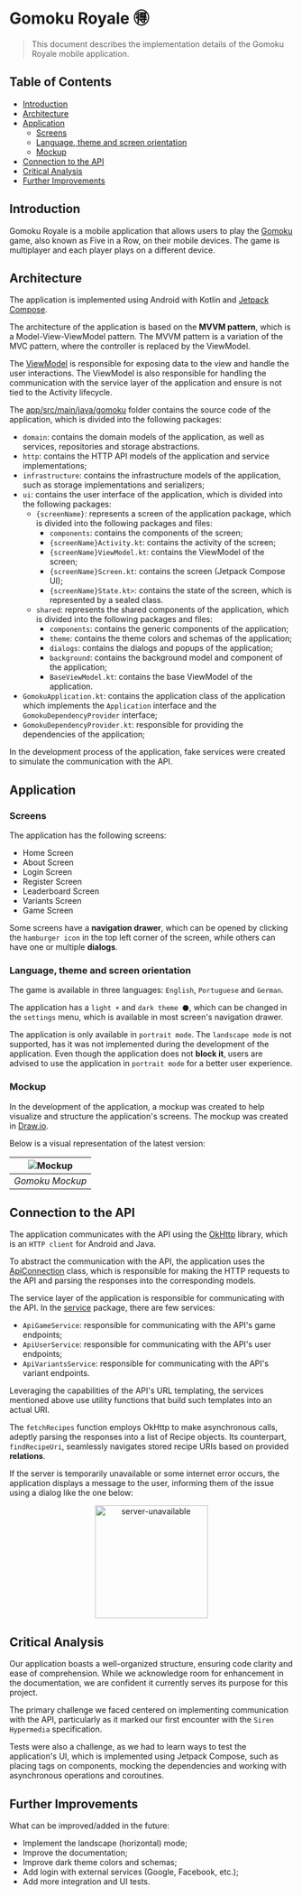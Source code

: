 # Gomoku Royale 🉐

> This document describes the implementation details of the Gomoku Royale mobile application.

## Table of Contents

- [Introduction](#introduction)
- [Architecture](#architecture)
- [Application](#application)
    - [Screens](#screens)
    - [Language, theme and screen orientation](#language-theme-and-screen-orientation)
    - [Mockup](#mockup)
- [Connection to the API](#connection-to-the-api)
- [Critical Analysis](#critical-analysis)
- [Further Improvements](#further-improvements)

## Introduction

Gomoku Royale is a mobile application that allows users to play
the [Gomoku](https://en.wikipedia.org/wiki/Gomoku) game, also known as
Five in a Row, on their mobile devices. The game is multiplayer and each player plays
on a different device.

## Architecture

The application is implemented using Android with Kotlin
and [Jetpack Compose](https://developer.android.com/jetpack/compose).

The architecture of the application is based on the **MVVM pattern**, which is a
Model-View-ViewModel pattern. The MVVM pattern is a variation of the MVC pattern, where the
controller is replaced by the ViewModel.

The [ViewModel](https://developer.android.com/topic/libraries/architecture/viewmodel) is responsible
for exposing data to the view and handle the user interactions. The ViewModel is also responsible
for handling the communication with the service layer of the application and ensure is not tied to
the Activity lifecycle.

The [app/src/main/java/gomoku](../app/src/main/java/gomoku) folder contains the source code of the
application, which is divided into the following packages:

- `domain`: contains the domain models of the application, as well as services, repositories and
  storage abstractions.
- `http`: contains the HTTP API models of the application and service implementations;
- `infrastructure`: contains the infrastructure models of the application, such as storage
  implementations and serializers;
- `ui`: contains the user interface of the application, which is divided into the following
  packages:
    - `{screenName}`: represents a screen of the application package, which is divided into the
      following packages and files:
        - `components`: contains the components of the screen;
        - `{screenName}Activity.kt`: contains the activity of the screen;
        - `{screenName}ViewModel.kt`: contains the ViewModel of the screen;
        - `{screenName}Screen.kt`: contains the screen (Jetpack Compose UI);
        - `{screenName}State.kt>`: contains the state of the screen, which is represented by a
          sealed class.
    - `shared`: represents the shared components of the application, which is divided into the
      following packages and files:
        - `components`: contains the generic components of the application;
        - `theme`: contains the theme colors and schemas of the application;
        - `dialogs`: contains the dialogs and popups of the application;
        - `background`: contains the background model and component of the application;
        - `BaseViewModel.kt`: contains the base ViewModel of the application.
- `GomokuApplication.kt`: contains the application class of the application which implements
  the `Application` interface and the `GomokuDependencyProvider` interface;
- `GomokuDependencyProvider.kt`: responsible for providing the dependencies of the application;

In the development process of the application, fake services were created to simulate the
communication with the API.

## Application

### Screens

The application has the following screens:

- Home Screen
- About Screen
- Login Screen
- Register Screen
- Leaderboard Screen
- Variants Screen
- Game Screen

Some screens have a **navigation drawer**, which can be opened by clicking the `hamburger icon` in
the
top left corner of the screen, while others can have one or multiple **dialogs**.

### Language, theme and screen orientation

The game is available in three languages: `English`, `Portuguese` and `German`.

The application has a `light ☀️` and `dark theme 🌑`, which can be changed in the `settings` menu,
which is available in most screen's navigation drawer.

The application is only available in `portrait mode`.
The `landscape mode` is not supported, has it was not implemented during the development of the
application. Even though the application does not **block it**, users are advised to use the
application in `portrait mode` for a better user experience.

### Mockup

In the development of the application, a mockup was created to help visualize and structure the
application's screens. The mockup was created in [Draw.io](https://app.diagrams.net/).

Below is a visual representation of the latest version:

| ![Mockup](./diagrams/gomoku-mockup.png) |
|:---------------------------------------:|
|             *Gomoku Mockup*             |

## Connection to the API

The application communicates with the API using the [OkHttp](https://square.github.io/okhttp/)
library, which is an `HTTP client` for Android and Java.

To abstract the communication with the API, the application uses the
[ApiConnection](../app/src/main/java/gomoku/http/utils/ApiConnection.kt) class, which is responsible
for
making the HTTP requests to the API and parsing the responses into the corresponding models.

The service layer of the application is responsible for communicating with the API. In
the [service](../app/src/main/java/gomoku/http/service) package, there are few services:

- `ApiGameService`: responsible for communicating with the API's game endpoints;
- `ApiUserService`: responsible for communicating with the API's user endpoints;
- `ApiVariantsService`: responsible for communicating with the API's variant endpoints.

Leveraging the capabilities of the API's URL templating, the services mentioned above use utility
functions that build such templates into an actual URI.

The `fetchRecipes` function employs OkHttp to make asynchronous calls, adeptly parsing the responses
into a list of Recipe objects. Its counterpart, `findRecipeUri`, seamlessly navigates stored recipe
URIs based on provided **relations**.

If the server is temporarily unavailable or some internet error occurs, the application displays a
message to the user, informing them of the issue using a dialog like the one below:

<p align="center">
    <img align="center" src="images/server-unavailable.jpg" alt="server-unavailable" width="200"/>
</p>

## Critical Analysis

Our application boasts a well-organized structure, ensuring code clarity and ease of comprehension.
While we acknowledge room for enhancement in the documentation, we are confident it currently serves
its purpose for this project.

The primary challenge we faced centered on implementing communication with the API, particularly as
it marked our first encounter with the `Siren Hypermedia` specification.

Tests were also a challenge, as we had to learn ways to test the application's UI, which is
implemented using Jetpack Compose, such as placing tags on components, mocking the dependencies and
working with asynchronous operations and coroutines.

## Further Improvements

What can be improved/added in the future:

- Implement the landscape (horizontal) mode;
- Improve the documentation;
- Improve dark theme colors and schemas;
- Add login with external services (Google, Facebook, etc.);
- Add more integration and UI tests.